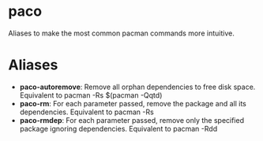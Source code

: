 # paco
Aliases to make the most common pacman commands more intuitive.

# Aliases

* **paco-autoremove**: Remove all orphan dependencies to free disk space. Equivalent to pacman -Rs $(pacman -Qqtd)
* **paco-rm**: For each parameter passed, remove the package and all its dependencies. Equivalent to pacman -Rs
* **paco-rmdep**: For each parameter passed, remove only the specified package ignoring dependencies. Equivalent to pacman -Rdd
